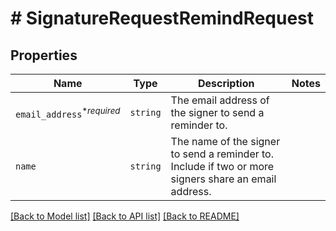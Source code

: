 # # SignatureRequestRemindRequest



## Properties

Name | Type | Description | Notes
------------ | ------------- | ------------- | -------------
| `email_address`<sup>*_required_</sup> | ```string``` |  The email address of the signer to send a reminder to.  |  |
| `name` | ```string``` |  The name of the signer to send a reminder to. Include if two or more signers share an email address.  |  |

[[Back to Model list]](../../README.md#models) [[Back to API list]](../../README.md#endpoints) [[Back to README]](../../README.md)
